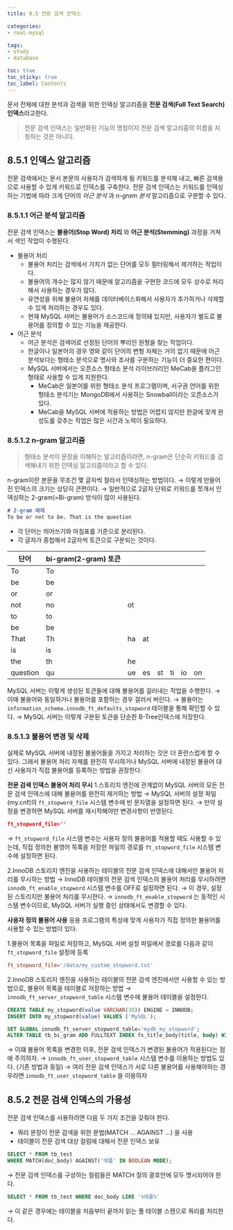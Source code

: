 ```yaml
---
title: 8.5 전문 검색 인덱스

categories:
- real-mysql

tags:
- study
- database

toc: true
toc_sticky: true
toc_label: Contents
---
```


문서 전체에 대한 분석과 검색을 위한 인덱싱 알고리즘을 **전문 검색(Full Text Search) 인덱스**라고한다.
> 전문 검색 인덱스는 일반화된 기능의 명칭이지 전문 검색 알고리즘의 이름을 지칭하는 것은 아니다.

## 8.5.1 인덱스 알고리즘
전문 검색에서는 문서 본문의 사용자가 검색하게 될 키워드를 분석해 내고, 빠른 검색용으로 사용할 수 있게 키워드로 인덱스를 구축한다.
전문 검색 인덱스는 키워드를 인덱싱하는 기법에 따라 크게 단어의 *어근 분석* 과 *n-gram 분석* 알고리즘으로 구분할 수 있다.

### 8.5.1.1 어근 분석 알고리즘
전문 검색 인덱스는 **불용어(Stop Word) 처리** 와 **어근 분석(Stemming)** 과정을 거쳐서 색인 작업이 수행된다.
- 불용어 처리
	- 불용어 처리는 검색에서 가치가 없는 단어를 모두 필터링해서 제거하는 작업이다.
	- 불용어의 개수는 많지 않기 때문에 알고리즘을 구현한 코드에 모두 상수로 처리해서 사용하는 경우가 많다.
	- 유연성을 위해 불용어 자체를 데이터베이스화해서 사용자가 추가하거나 삭제할 수 있게 처리하는 경우도 있다.
	- 현재 MySQL 서버는 불용어가 소스코드에 정의돼 있지만, 사용자가 별도로 불용어를 정의할 수 있는 기능을 제공한다.
- 어근 분석
	- 어근 분석은 검색어로 선정된 단어의 뿌리인 원형을 찾는 작업이다.
	- 한글이나 일본어의 경우 영와 같이 단어의 변형 자체는 거의 없기 때문에 어근 분석보다는 형태소 분석으로 명사와 조사를 구분하는 기능이 더 중요한 편이다.
	- MySQL 서버에서는 오픈소스 형태소 분석 라이브러리인 MeCab을 플러그인 형태로 사용할 수 있게 지원한다.
		- MeCab은 일본어를 위한 형태소 분석 프로그램이며, 서구권 언어를 위한 형태소 분석기는 MongoDB에서 사용하는 Snowball이라는 오픈소스가 있다.
		- MeCab을 MySQL 서버에 적용하는 방법은 어렵지 않지만 한글에 맞게 완성도를 갖추는 작업은 많은 시간과 노력이 필요하다.  

### 8.5.1.2 n-gram 알고리즘
> 형태소 분석이 문장을 이해하는 알고리즘이라면, n-gram은 단순히 키워드를 검색해내기 위한 인덱싱 알고리즘이라고 할 수 있다.

n-gram이란 본문을 무조건 몇 글자씩 잘라서 인덱싱하는 방법이다. 
→ 이렇게 만들어진 인덱스의 크기는 상당히 큰편이다.
→ 일반적으로 2글자 단위로 키워드를 쪼개서 인덱싱하는 2-gram(=Bi-gram) 방식이 많이 사용된다.

```markdown
# 2-gram 예제
To be or not to be. That is the question
```
- 각 단어는 띄어쓰기와 마침표를 기준으로 분리된다.
- 각 글자가 중첩해서 2글자씩 토큰으로 구분되는 것이다.

| 단어     | bi-gram(2-gram) 토큰 |     |     |     |     |     |     |
| -------- | -------------------- | --- | --- | --- | --- | --- | --- |
| To       | To                   |     |     |     |     |     |     |
| be       | be                   |     |     |     |     |     |     |
| or       | or                   |     |     |     |     |     |     |
| not      | no                   | ot  |     |     |     |     |     |
| to       | to                   |     |     |     |     |     |     |
| be       | be                   |     |     |     |     |     |     |
| That     | Th                   | ha  | at  |     |     |     |     |
| is       | is                   |     |     |     |     |     |     |
| the      | th                   | he  |     |     |     |     |     |
| question | qu                   | ue  | es  | st  | ti  | io  | on  | 

MySQL 서버는 이렇게 생성된 토큰들에 대해 불용어를 걸러내는 작업을 수행한다.
→ 이때 불용어와 동일하거나 불용어를 포함하는 경우 걸러서 버린다.
→ 불용어는 `information_schema.innodb_ft_defaults_stopword` 테이블을 통해 확인할 수 있다.
→ MySQL 서버는 이렇게 구분된 토큰을 단순한 B-Tree인덱스에 저장한다.

### 8.5.1.3 불용어 변경 및 삭제
실제로 MySQL 서버에 내장된 불용어들을 가지고 처리하는 것은 더 혼란스럽게 할 수 있다. 그래서 불용어 처리 자체를 완전히 무시하거나 MySQL 서버에 내장된 불용어 대신 사용자가 직접 불용어를 등록하는 방법을 권장한다.

**전문 검색 인덱스 불용어 처리 무시**
1.스토리지 엔진에 관계없이 MySQL 서버의 모든 전문 검색 인덱스에 대해 불용어를 완전히 제거하는 방법
→ MySQL 서버의 설정 파일(my.cnf)의 `ft_stopword_file` 시스템 변수에 빈 문자열을 설정하면 된다.
→ 만약 설정을 변경하면 MySQL 서버를 재시작해야만 변경사항이 반영된다.
```json
ft_stopword_file=''
```
→ `ft_stopword_file` 시스템 변수는 사용자 정의 불용어를 적용할 때도 사용할 수 있는데, 직접 정의한 불영어 목록을 저장한 파일의 경로를 `ft_stopword_file` 시스템 변수에 설정하면 된다.

2.InnoDB 스토리지 엔진을 사용하는 테이블의 전문 검색 인덱스에 대해서만 불용어 처리를 무시하는 방법
→ InnoDB 테이블의 전문 검색 인덱스의 불용어 처리를 무시하려면 `innodb_ft_enable_stopword` 시스템 변수를 OFF로 설정하면 된다.
→ 이 경우, 설정된 스토리지만 불용어 처리를 무시한다.
→ `innodb_ft_enable_stopword` 는 동적인 시스템 변수이므로, MySQL 서버가 실행 중인 상태에서도 변경할 수 있다.

**사용자 정의 불용어 사용**
응용 프로그램의 특성에 맞게 사용자가 직접 정의한 불용어를 사용할 수 있는 방법이 있다.

1.불용어 목록을 파일로 저장하고, MySQL 서버 설정 파일에서 경로를 다음과 같이 `ft_stopword_file` 설정에 등록
```cnf
ft_stopword_file='/data/my_custom_stopword.txt'
```

2.InnoDB 스토리지 엔진을 사용하는 테이블의 전문 검색 엔진에서만 사용할 수 있는 방법으로, 불용어 목록을 테이블로 저장하는 방법
→ `innodb_ft_server_stopword_table` 시스템 변수에 불용어 테이블을 설정한다.
```sql
CREATE TABLE my_stopword(value VARCHAR(30)) ENGINE = INNODB;
INSERT INTO my_stopword(value) VALUES ('MySQL');

SET GLOBAL innodb_ft_server_stopword_table='mydb_my_stopword';
ALTER TABLE tb_bi_gram ADD FULLTEXT INDEX fx_title_body(title, body) WITH PARSER ngram;
```
→ 이떄 불용어 목록을 변경한 이후, 전문 검색 인덱스가 변경된 불용어가 적용된다는 점에 주의하자.
→ `innodb_ft_user_stopword_table` 시스템 변수를 이용하는 방법도 있다. (기존 방법과 동일)
→ 여러 전문 검색 인덱스가 서로 다른 불용어를 사용해야하는 경우라면 `innodb_ft_user_stopword_table` 을 이용하자

## 8.5.2 전문 검색 인덱스의 가용성
전문 검색 인덱스를 사용하려면 다음 두 가지 조건을 갖춰야 한다.
- 쿼리 문장이 전문 검색을 위한 문법(MATCH … AGAINST …) 을 사용
- 테이블이 전문 검색 대상 컬럼에 대해서 전문 인덱스 보유
```sql
SELECT * FROM tb_test
WHERE MATCH(doc_body) AGAINST('애플' IN BOOLEAN MODE);
```
→ 전문 검색 인덱스를 구성하는 컬럼들은 MATCH 절의 괄호안에 모두 명시되어야 한다.

```sql
SELECT * FROM tb_test WHERE doc_body LIKE '%애플%'
```
→ 이 같은 경우에는 테이블을 처음부터 끝까지 읽는 풀 테이블 스캔으로 쿼리를 처리한다.